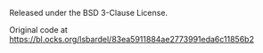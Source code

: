 Released under the BSD 3-Clause License. 

Original code at 
https://bl.ocks.org/lsbardel/83ea5911884ae2773991eda6c11856b2
